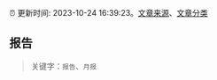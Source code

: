 :alarm_clock: 更新时间: 2023-10-24 16:39:23。[文章来源](/README.md)、[文章分类](/TAGS.md)

## 报告


> 关键字：`报告`、`月报`



